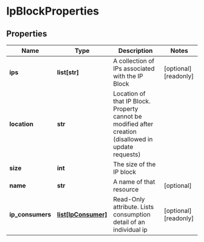 # IpBlockProperties

## Properties
| Name | Type | Description | Notes |
| ------------ | ------------- | ------------- | ------------- |
| **ips** | **list[str]** | A collection of IPs associated with the IP Block | [optional] [readonly]  |
| **location** | **str** | Location of that IP Block. Property cannot be modified after creation (disallowed in update requests) |  |
| **size** | **int** | The size of the IP block |  |
| **name** | **str** | A name of that resource | [optional]  |
| **ip_consumers** | [**list[IpConsumer]**](IpConsumer.md) | Read-Only attribute. Lists consumption detail of an individual ip | [optional] [readonly]  |


